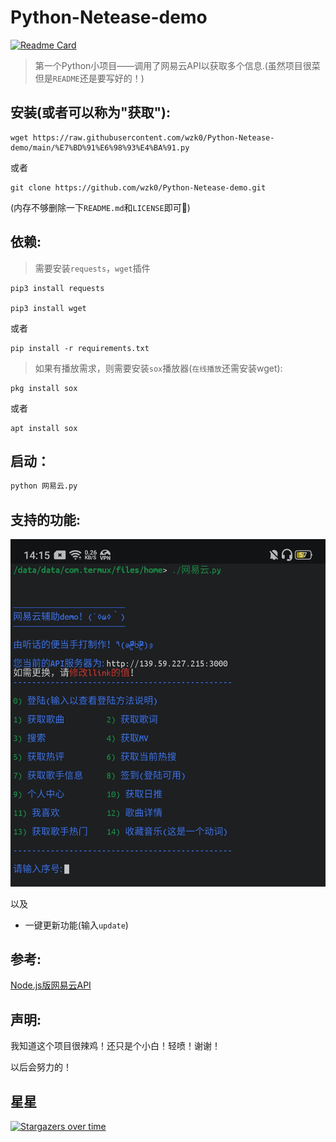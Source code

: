 # Python-Netease-demo

[![Readme Card](https://github-readme-stats.vercel.app/api/pin/?username=wzk0&theme=tokyonight&repo=Python-Netease-demo)](https://github.com/anuraghazra/github-readme-stats)

> 第一个Python小项目——调用了网易云API以获取多个信息.(虽然项目很菜但是`README`还是要写好的！)

## 安装(或者可以称为"获取"):

```
wget https://raw.githubusercontent.com/wzk0/Python-Netease-demo/main/%E7%BD%91%E6%98%93%E4%BA%91.py
```

或者

```
git clone https://github.com/wzk0/Python-Netease-demo.git
```

(内存不够删除一下`README.md`和`LICENSE`即可🌚)

## 依赖:

> 需要安装`requests`，`wget`插件

```
pip3 install requests

pip3 install wget
```

或者

```
pip install -r requirements.txt
```

> 如果有播放需求，则需要安装`sox`播放器(`在线播放`还需安装wget):

```
pkg install sox
```

或者

```
apt install sox
```

## 启动：


```python
python 网易云.py
```

## 支持的功能:

![如图所示](https://raw.githubusercontent.com/wzk0/photo/main/Screenshot_2021-12-11-14-16-05-44.jpg)

以及

* 一键更新功能(输入`update`)

## 参考:

[Node.js版网易云API](https://github.com/Binaryify/NeteaseCloudMusicApi)

## 声明:

我知道这个项目很辣鸡！还只是个小白！轻喷！谢谢！

以后会努力的！

## 星星

[![Stargazers over time](https://starchart.cc/some6508/all.svg)](https://starchart.cc/some6508/all)
